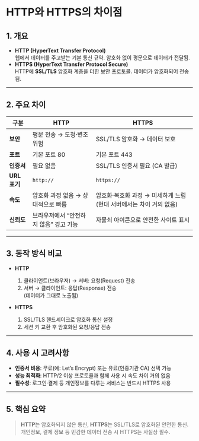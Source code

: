 # HTTP와 HTTPS의 차이점

## 1. 개요
- **HTTP (HyperText Transfer Protocol)**  
  웹에서 데이터를 주고받는 기본 통신 규약. 암호화 없이 평문으로 데이터가 전달됨.
- **HTTPS (HyperText Transfer Protocol Secure)**  
  HTTP에 **SSL/TLS** 암호화 계층을 더한 보안 프로토콜. 데이터가 암호화되어 전송됨.

---

## 2. 주요 차이

| 구분 | HTTP | HTTPS |
|------|------|-------|
| **보안** | 평문 전송 → 도청·변조 위험 | SSL/TLS 암호화 → 데이터 보호 |
| **포트** | 기본 포트 80 | 기본 포트 443 |
| **인증서** | 필요 없음 | SSL/TLS 인증서 필요 (CA 발급) |
| **URL 표기** | `http://` | `https://` |
| **속도** | 암호화 과정 없음 → 상대적으로 빠름 | 암호화·복호화 과정 → 미세하게 느림 (현대 서버에서는 차이 거의 없음) |
| **신뢰도** | 브라우저에서 “안전하지 않음” 경고 가능 | 자물쇠 아이콘으로 안전한 사이트 표시 |

---

## 3. 동작 방식 비교

- **HTTP**
  1. 클라이언트(브라우저) → 서버: 요청(Request) 전송
  2. 서버 → 클라이언트: 응답(Response) 전송  
  (데이터가 그대로 노출됨)

- **HTTPS**
  1. SSL/TLS 핸드셰이크로 암호화 통신 설정
  2. 세션 키 교환 후 암호화된 요청/응답 전송

---

## 4. 사용 시 고려사항
- **인증서 비용**: 무료(예: Let’s Encrypt) 또는 유료(인증기관 CA) 선택 가능
- **성능 최적화**: HTTP/2 이상 프로토콜과 함께 사용 시 속도 차이 거의 없음
- **필수성**: 로그인·결제 등 개인정보를 다루는 서비스는 반드시 HTTPS 사용

---

## 5. 핵심 요약
> **HTTP**는 암호화되지 않은 통신, **HTTPS**는 SSL/TLS로 암호화된 안전한 통신.  
> 개인정보, 결제 정보 등 민감한 데이터 전송 시 HTTPS는 사실상 필수.
